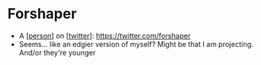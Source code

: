 # Forshaper
- A [[person]] on [[twitter]]: https://twitter.com/forshaper
- Seems... like an edgier version of myself? Might be that I am projecting. And/or they're younger

[//begin]: # "Autogenerated link references for markdown compatibility"
[person]: person.md "Person"
[twitter]: twitter.md "Twitter"
[//end]: # "Autogenerated link references"